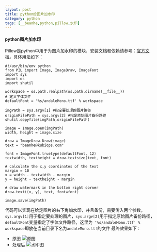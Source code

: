 ```yaml
---
layout: post
title: python给图片加水印
category: python
tags: [__beanhe,python,pillow,水印]
---
```


#### python图片加水印

Pillow是python中用于为图片加水印的模块，安装文档和依赖请参考：[官方文档](https://pillow.readthedocs.io/en/4.0.x/installation.html)。具体用法如下：

```
#!/usr/bin/env python
from PIL import Image, ImageDraw, ImageFont
import sys
import os
import shutil

workspace = os.path.realpath(os.path.dirname(__file__))
# 定义字体文件
defaultFont = '%s/andaleMono.ttf' % workspace

imgPath = sys.argv[1] #指定要处理的图片路径
originFilePath = sys.argv[2] #指定原始图片备份路径
shutil.copyfile(imgPath,originFilePath)

image = Image.open(imgPath)
width, height = image.size

draw = ImageDraw.Draw(image)
text = "beanhe@kubiops.com"

font = ImageFont.truetype(defaultFont, 12)
textwidth, textheight = draw.textsize(text, font)

# calculate the x,y coordinates of the text
margin = 10
x = width - textwidth - margin
y = height - textheight - margin

# draw watermark in the bottom right corner
draw.text((x, y), text, font=font)

image.save(imgPath)
```
代码可以实现在给定图片的右下角加水印，并且备份，需要传入两个参数，`sys.argv[1]`用于指定要处理的图片，`sys.argv[2]`用于指定原始图片备份路径，`defaultFont`变量指定了字体文件路径，这里为` '%s/andaleMono.ttf' % workspace`即放在当前目录下名为`andaleMono.ttf`的文件
最终效果如下：
- 原图
![原图](/files/201703/14145105636_WechatIMG2.jpg "原图")
- 处理后
![水印图](/files/201703/14145121293_test.jpg "水印图")